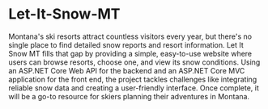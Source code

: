 # Let-It-Snow-MT
Montana's ski resorts attract countless visitors every year, but there's no single place to find detailed snow reports and resort information. Let It Snow MT fills that gap by providing a simple, easy-to-use website where users can browse resorts, choose one, and view its snow conditions. Using an ASP.NET Core Web API for the backend and an ASP.NET Core MVC application for the front end, the project tackles challenges like integrating reliable snow data and creating a user-friendly interface. Once complete, it will be a go-to resource for skiers planning their adventures in Montana.
